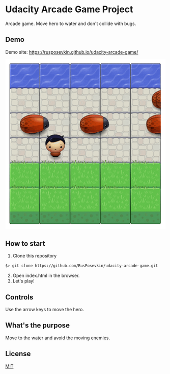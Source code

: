 # Udacity Arcade Game Project
Arcade game. Move hero to water and don't collide with bugs.

## Demo
Demo site: https://rusposevkin.github.io/udacity-arcade-game/

![Demo animation](https://raw.githubusercontent.com/RusPosevkin/udacity-arcade-game/master/images/demo.gif "Demo animation")

## How to start
1. Clone this repository 
  ```bash
  $> git clone https://github.com/RusPosevkin/udacity-arcade-game.git
  ```
2. Open index.html in the browser.
3. Let's play!

## Controls
Use the arrow keys to move the hero.

## What's the purpose
Move to the water and avoid the moving enemies.

## License
[MIT](LICENSE)

